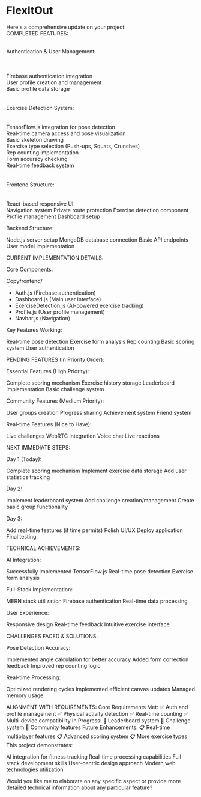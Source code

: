 # FlexItOut

Here's a comprehensive update on your project: <br>
COMPLETED FEATURES: <br><br>

Authentication & User Management: <br><br><br>


Firebase authentication integration<br>
User profile creation and management<br>
Basic profile data storage<br>
<br>
<br>
Exercise Detection System:<br>
<br>
<br>
TensorFlow.js integration for pose detection<br>
Real-time camera access and pose visualization<br>
Basic skeleton drawing<br>
Exercise type selection (Push-ups, Squats, Crunches)<br>
Rep counting implementation<br>
Form accuracy checking<br>
Real-time feedback system<br>
<br>
<br>
Frontend Structure:<br>
<br>
<br>
React-based responsive UI<br>
Navigation system
Private route protection
Exercise detection component
Profile management
Dashboard setup


Backend Structure:


Node.js server setup
MongoDB database connection
Basic API endpoints
User model implementation

CURRENT IMPLEMENTATION DETAILS:

Core Components:

Copyfrontend/
  - Auth.js (Firebase authentication)
  - Dashboard.js (Main user interface)
  - ExerciseDetection.js (AI-powered exercise tracking)
  - Profile.js (User profile management)
  - Navbar.js (Navigation)

Key Features Working:


Real-time pose detection
Exercise form analysis
Rep counting
Basic scoring system
User authentication

PENDING FEATURES (In Priority Order):

Essential Features (High Priority):


Complete scoring mechanism
Exercise history storage
Leaderboard implementation
Basic challenge system


Community Features (Medium Priority):


User groups creation
Progress sharing
Achievement system
Friend system


Real-time Features (Nice to Have):


Live challenges
WebRTC integration
Voice chat
Live reactions

NEXT IMMEDIATE STEPS:

Day 1 (Today):


Complete scoring mechanism
Implement exercise data storage
Add user statistics tracking


Day 2:


Implement leaderboard system
Add challenge creation/management
Create basic group functionality


Day 3:


Add real-time features (if time permits)
Polish UI/UX
Deploy application
Final testing

TECHNICAL ACHIEVEMENTS:

AI Integration:


Successfully implemented TensorFlow.js
Real-time pose detection
Exercise form analysis


Full-Stack Implementation:


MERN stack utilization
Firebase authentication
Real-time data processing


User Experience:


Responsive design
Real-time feedback
Intuitive exercise interface

CHALLENGES FACED & SOLUTIONS:

Pose Detection Accuracy:


Implemented angle calculation for better accuracy
Added form correction feedback
Improved rep counting logic


Real-time Processing:


Optimized rendering cycles
Implemented efficient canvas updates
Managed memory usage

ALIGNMENT WITH REQUIREMENTS:
Core Requirements Met:
✅ Auth and profile management
✅ Physical activity detection
✅ Real-time counting
✅ Multi-device compatibility
In Progress:
🔄 Leaderboard system
🔄 Challenge system
🔄 Community features
Future Enhancements:
📋 Real-time multiplayer features
📋 Advanced scoring system
📋 More exercise types
This project demonstrates:

AI integration for fitness tracking
Real-time processing capabilities
Full-stack development skills
User-centric design approach
Modern web technologies utilization

Would you like me to elaborate on any specific aspect or provide more detailed technical information about any particular feature?
